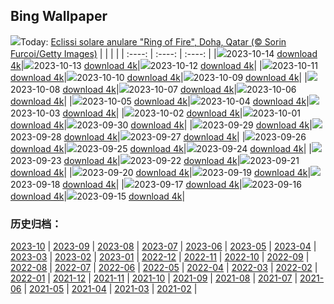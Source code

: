 ## Bing Wallpaper
![](https://global.bing.com/th?id=OHR.RingEclipse_IT-IT1853781586_UHD.jpg&w=1000)Today: [Eclissi solare anulare "Ring of Fire", Doha, Qatar (© Sorin Furcoi/Getty Images)](https://global.bing.com/th?id=OHR.RingEclipse_IT-IT1853781586_UHD.jpg)
|      |      |      |
| :----: | :----: | :----: |
|![](https://global.bing.com/th?id=OHR.RingEclipse_IT-IT1853781586_UHD.jpg&pid=hp&w=384&h=216&rs=1&c=4)2023-10-14 [download 4k](https://global.bing.com/th?id=OHR.RingEclipse_IT-IT1853781586_UHD.jpg)|![](https://global.bing.com/th?id=OHR.PerugiaFountainEurochocolate_IT-IT7296572620_UHD.jpg&pid=hp&w=384&h=216&rs=1&c=4)2023-10-13 [download 4k](https://global.bing.com/th?id=OHR.PerugiaFountainEurochocolate_IT-IT7296572620_UHD.jpg)|![](https://global.bing.com/th?id=OHR.IdahoBarn_IT-IT0454477337_UHD.jpg&pid=hp&w=384&h=216&rs=1&c=4)2023-10-12 [download 4k](https://global.bing.com/th?id=OHR.IdahoBarn_IT-IT0454477337_UHD.jpg)|
|![](https://global.bing.com/th?id=OHR.JohnDayFossil_IT-IT9653915961_UHD.jpg&pid=hp&w=384&h=216&rs=1&c=4)2023-10-11 [download 4k](https://global.bing.com/th?id=OHR.JohnDayFossil_IT-IT9653915961_UHD.jpg)|![](https://global.bing.com/th?id=OHR.SoprisSunrise_IT-IT4925798707_UHD.jpg&pid=hp&w=384&h=216&rs=1&c=4)2023-10-10 [download 4k](https://global.bing.com/th?id=OHR.SoprisSunrise_IT-IT4925798707_UHD.jpg)|![](https://global.bing.com/th?id=OHR.FremontPetroglyph_IT-IT9013079131_UHD.jpg&pid=hp&w=384&h=216&rs=1&c=4)2023-10-09 [download 4k](https://global.bing.com/th?id=OHR.FremontPetroglyph_IT-IT9013079131_UHD.jpg)|
|![](https://global.bing.com/th?id=OHR.ItalyTriesteBarcolana_IT-IT2686315925_UHD.jpg&pid=hp&w=384&h=216&rs=1&c=4)2023-10-08 [download 4k](https://global.bing.com/th?id=OHR.ItalyTriesteBarcolana_IT-IT2686315925_UHD.jpg)|![](https://global.bing.com/th?id=OHR.GrizzlyFalls_IT-IT0353576964_UHD.jpg&pid=hp&w=384&h=216&rs=1&c=4)2023-10-07 [download 4k](https://global.bing.com/th?id=OHR.GrizzlyFalls_IT-IT0353576964_UHD.jpg)|![](https://global.bing.com/th?id=OHR.TaughannockFalls_IT-IT9282123928_UHD.jpg&pid=hp&w=384&h=216&rs=1&c=4)2023-10-06 [download 4k](https://global.bing.com/th?id=OHR.TaughannockFalls_IT-IT9282123928_UHD.jpg)|
|![](https://global.bing.com/th?id=OHR.GentooJump_IT-IT0819312209_UHD.jpg&pid=hp&w=384&h=216&rs=1&c=4)2023-10-05 [download 4k](https://global.bing.com/th?id=OHR.GentooJump_IT-IT0819312209_UHD.jpg)|![](https://global.bing.com/th?id=OHR.TarantulaNebula_IT-IT1696643757_UHD.jpg&pid=hp&w=384&h=216&rs=1&c=4)2023-10-04 [download 4k](https://global.bing.com/th?id=OHR.TarantulaNebula_IT-IT1696643757_UHD.jpg)|![](https://global.bing.com/th?id=OHR.WhitsundaySwirl_IT-IT2012760745_UHD.jpg&pid=hp&w=384&h=216&rs=1&c=4)2023-10-03 [download 4k](https://global.bing.com/th?id=OHR.WhitsundaySwirl_IT-IT2012760745_UHD.jpg)|
|![](https://global.bing.com/th?id=OHR.VuittonFoundation_IT-IT8425877700_UHD.jpg&pid=hp&w=384&h=216&rs=1&c=4)2023-10-02 [download 4k](https://global.bing.com/th?id=OHR.VuittonFoundation_IT-IT8425877700_UHD.jpg)|![](https://global.bing.com/th?id=OHR.LakeBledSunrise_IT-IT9781591413_UHD.jpg&pid=hp&w=384&h=216&rs=1&c=4)2023-10-01 [download 4k](https://global.bing.com/th?id=OHR.LakeBledSunrise_IT-IT9781591413_UHD.jpg)|![](https://global.bing.com/th?id=OHR.DardagnaWaterfalls_IT-IT7337701837_UHD.jpg&pid=hp&w=384&h=216&rs=1&c=4)2023-09-30 [download 4k](https://global.bing.com/th?id=OHR.DardagnaWaterfalls_IT-IT7337701837_UHD.jpg)|
|![](https://global.bing.com/th?id=OHR.GuiyangMoon_IT-IT0253411061_UHD.jpg&pid=hp&w=384&h=216&rs=1&c=4)2023-09-29 [download 4k](https://global.bing.com/th?id=OHR.GuiyangMoon_IT-IT0253411061_UHD.jpg)|![](https://global.bing.com/th?id=OHR.MaritimeDay_IT-IT6800320885_UHD.jpg&pid=hp&w=384&h=216&rs=1&c=4)2023-09-28 [download 4k](https://global.bing.com/th?id=OHR.MaritimeDay_IT-IT6800320885_UHD.jpg)|![](https://global.bing.com/th?id=OHR.ProseccoHills_IT-IT5807916558_UHD.jpg&pid=hp&w=384&h=216&rs=1&c=4)2023-09-27 [download 4k](https://global.bing.com/th?id=OHR.ProseccoHills_IT-IT5807916558_UHD.jpg)|
|![](https://global.bing.com/th?id=OHR.VeniceSkatePark_IT-IT4628971712_UHD.jpg&pid=hp&w=384&h=216&rs=1&c=4)2023-09-26 [download 4k](https://global.bing.com/th?id=OHR.VeniceSkatePark_IT-IT4628971712_UHD.jpg)|![](https://global.bing.com/th?id=OHR.GlacierBayOtter_IT-IT3988644980_UHD.jpg&pid=hp&w=384&h=216&rs=1&c=4)2023-09-25 [download 4k](https://global.bing.com/th?id=OHR.GlacierBayOtter_IT-IT3988644980_UHD.jpg)|![](https://global.bing.com/th?id=OHR.FraserRiverBC_IT-IT3080206802_UHD.jpg&pid=hp&w=384&h=216&rs=1&c=4)2023-09-24 [download 4k](https://global.bing.com/th?id=OHR.FraserRiverBC_IT-IT3080206802_UHD.jpg)|
|![](https://global.bing.com/th?id=OHR.CottonwoodCanyon_IT-IT2280037969_UHD.jpg&pid=hp&w=384&h=216&rs=1&c=4)2023-09-23 [download 4k](https://global.bing.com/th?id=OHR.CottonwoodCanyon_IT-IT2280037969_UHD.jpg)|![](https://global.bing.com/th?id=OHR.ShamwariRhino_IT-IT0997464933_UHD.jpg&pid=hp&w=384&h=216&rs=1&c=4)2023-09-22 [download 4k](https://global.bing.com/th?id=OHR.ShamwariRhino_IT-IT0997464933_UHD.jpg)|![](https://global.bing.com/th?id=OHR.NobelNorway_IT-IT6268753930_UHD.jpg&pid=hp&w=384&h=216&rs=1&c=4)2023-09-21 [download 4k](https://global.bing.com/th?id=OHR.NobelNorway_IT-IT6268753930_UHD.jpg)|
|![](https://global.bing.com/th?id=OHR.ArkadiaPark_IT-IT5050525140_UHD.jpg&pid=hp&w=384&h=216&rs=1&c=4)2023-09-20 [download 4k](https://global.bing.com/th?id=OHR.ArkadiaPark_IT-IT5050525140_UHD.jpg)|![](https://global.bing.com/th?id=OHR.SanGennaroMulberry_IT-IT4580164437_UHD.jpg&pid=hp&w=384&h=216&rs=1&c=4)2023-09-19 [download 4k](https://global.bing.com/th?id=OHR.SanGennaroMulberry_IT-IT4580164437_UHD.jpg)|![](https://global.bing.com/th?id=OHR.MilkyWayPortugal_IT-IT4456908903_UHD.jpg&pid=hp&w=384&h=216&rs=1&c=4)2023-09-18 [download 4k](https://global.bing.com/th?id=OHR.MilkyWayPortugal_IT-IT4456908903_UHD.jpg)|
|![](https://global.bing.com/th?id=OHR.DolomitesParaglider_IT-IT3096263531_UHD.jpg&pid=hp&w=384&h=216&rs=1&c=4)2023-09-17 [download 4k](https://global.bing.com/th?id=OHR.DolomitesParaglider_IT-IT3096263531_UHD.jpg)|![](https://global.bing.com/th?id=OHR.SplugenPass_IT-IT3581326681_UHD.jpg&pid=hp&w=384&h=216&rs=1&c=4)2023-09-16 [download 4k](https://global.bing.com/th?id=OHR.SplugenPass_IT-IT3581326681_UHD.jpg)|![](https://global.bing.com/th?id=OHR.GlenariffForest_IT-IT2978733344_UHD.jpg&pid=hp&w=384&h=216&rs=1&c=4)2023-09-15 [download 4k](https://global.bing.com/th?id=OHR.GlenariffForest_IT-IT2978733344_UHD.jpg)|

### 历史归档：
[2023-10](https://github.com/niumoo/bing-wallpaper/tree/main/picture/2023-10/) | [2023-09](https://github.com/niumoo/bing-wallpaper/tree/main/picture/2023-09/) | [2023-08](https://github.com/niumoo/bing-wallpaper/tree/main/picture/2023-08/) | [2023-07](https://github.com/niumoo/bing-wallpaper/tree/main/picture/2023-07/) | [2023-06](https://github.com/niumoo/bing-wallpaper/tree/main/picture/2023-06/) | [2023-05](https://github.com/niumoo/bing-wallpaper/tree/main/picture/2023-05/) | [2023-04](https://github.com/niumoo/bing-wallpaper/tree/main/picture/2023-04/) | [2023-03](https://github.com/niumoo/bing-wallpaper/tree/main/picture/2023-03/) | 
[2023-02](https://github.com/niumoo/bing-wallpaper/tree/main/picture/2023-02/) | [2023-01](https://github.com/niumoo/bing-wallpaper/tree/main/picture/2023-01/) | [2022-12](https://github.com/niumoo/bing-wallpaper/tree/main/picture/2022-12/) | [2022-11](https://github.com/niumoo/bing-wallpaper/tree/main/picture/2022-11/) | [2022-10](https://github.com/niumoo/bing-wallpaper/tree/main/picture/2022-10/) | [2022-09](https://github.com/niumoo/bing-wallpaper/tree/main/picture/2022-09/) | [2022-08](https://github.com/niumoo/bing-wallpaper/tree/main/picture/2022-08/) | [2022-07](https://github.com/niumoo/bing-wallpaper/tree/main/picture/2022-07/) | 
[2022-06](https://github.com/niumoo/bing-wallpaper/tree/main/picture/2022-06/) | [2022-05](https://github.com/niumoo/bing-wallpaper/tree/main/picture/2022-05/) | [2022-04](https://github.com/niumoo/bing-wallpaper/tree/main/picture/2022-04/) | [2022-03](https://github.com/niumoo/bing-wallpaper/tree/main/picture/2022-03/) | [2022-02](https://github.com/niumoo/bing-wallpaper/tree/main/picture/2022-02/) | [2022-01](https://github.com/niumoo/bing-wallpaper/tree/main/picture/2022-01/) | [2021-12](https://github.com/niumoo/bing-wallpaper/tree/main/picture/2021-12/) | [2021-11](https://github.com/niumoo/bing-wallpaper/tree/main/picture/2021-11/) | 
[2021-10](https://github.com/niumoo/bing-wallpaper/tree/main/picture/2021-10/) | [2021-09](https://github.com/niumoo/bing-wallpaper/tree/main/picture/2021-09/) | [2021-08](https://github.com/niumoo/bing-wallpaper/tree/main/picture/2021-08/) | [2021-07](https://github.com/niumoo/bing-wallpaper/tree/main/picture/2021-07/) | [2021-06](https://github.com/niumoo/bing-wallpaper/tree/main/picture/2021-06/) | [2021-05](https://github.com/niumoo/bing-wallpaper/tree/main/picture/2021-05/) | [2021-04](https://github.com/niumoo/bing-wallpaper/tree/main/picture/2021-04/) | [2021-03](https://github.com/niumoo/bing-wallpaper/tree/main/picture/2021-03/) | 
[2021-02](https://github.com/niumoo/bing-wallpaper/tree/main/picture/2021-02/) | 